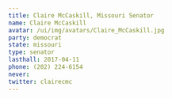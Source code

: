 ```yaml
---
title: Claire McCaskill, Missouri Senator
name: Claire McCaskill
avatar: /ui/img/avatars/Claire_McCaskill.jpg
party: democrat
state: missouri
type: senator
lasthall: 2017-04-11
phone: (202) 224-6154
never: 
twitter: clairecmc
---
```

